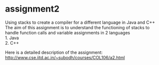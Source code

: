 # assignment2
Using stacks to create a compiler for a different language in Java and C++</br>
The aim of this assignment is to understand the functioning of stacks to handle function calls and variable assignments in 2 languages 
</br>1. Java</br> 2. C++ </br>

Here is a detailed description of the assignment:
http://www.cse.iitd.ac.in/~subodh/courses/COL106/a2.html

